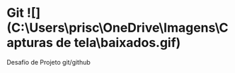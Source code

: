 # Git ![](C:\Users\prisc\OneDrive\Imagens\Capturas de tela\baixados.gif)

Desafio de Projeto git/github

